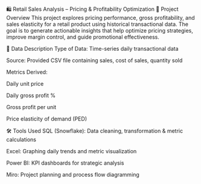 🛍️ Retail Sales Analysis – Pricing & Profitability Optimization
📌 Project Overview
This project explores pricing performance, gross profitability, and sales elasticity for a retail product using historical transactional data. The goal is to generate actionable insights that help optimize pricing strategies, improve margin control, and guide promotional effectiveness.

📂 Data Description
Type of Data: Time-series daily transactional data

Source: Provided CSV file containing sales, cost of sales, quantity sold

Metrics Derived:

Daily unit price

Daily gross profit %

Gross profit per unit

Price elasticity of demand (PED)

🛠️ Tools Used
SQL (Snowflake): Data cleaning, transformation & metric calculations

Excel: Graphing daily trends and metric visualization

Power BI: KPI dashboards for strategic analysis

Miro: Project planning and process flow diagramming

